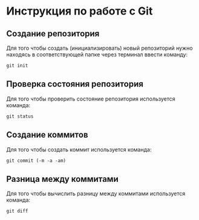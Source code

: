 # **Инструкция по работе с Git**

## Создание репозитория

Для того чтобы создать (инициализировать) новый репозиторий нужно находясь в соответствующей папке через терминал ввести команду:

    git init

## Проверка состояния репозитория

Для того чтобы проверить состояние репозитория используется команда:

    git status

## Создание коммитов

Для того чтобы создать коммит используется команда:

    git commit (-m -a -am)

## Разница между коммитами

Для того чтобы вычислить разницу между коммитами используется команда:

    git diff